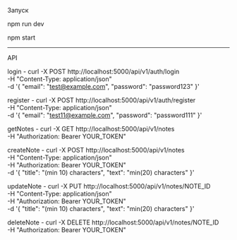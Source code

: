 Запуск

npm run dev

npm start

----------------------------------------------------------------

API

login - curl -X POST http://localhost:5000/api/v1/auth/login \
  -H "Content-Type: application/json" \
  -d '{
    "email": "test@example.com",
    "password": "password123"
  }'

register - curl -X POST http://localhost:5000/api/v1/auth/register \
  -H "Content-Type: application/json" \
  -d '{
    "email": "test11@example.com",
    "password": "password111"
  }'

getNotes - curl -X GET http://localhost:5000/api/v1/notes \
  -H "Authorization: Bearer YOUR_TOKEN"

createNote - curl -X POST http://localhost:5000/api/v1/notes \
  -H "Content-Type: application/json" \
  -H "Authorization: Bearer YOUR_TOKEN" \
  -d '{
    "title": "(min 10) characters",
    "text": "min(20) characters"
  }'

updateNote - curl -X PUT http://localhost:5000/api/v1/notes/NOTE_ID \
  -H "Content-Type: application/json" \
  -H "Authorization: Bearer YOUR_TOKEN" \
  -d '{
    "title": "(min 10) characters",
    "text": "min(20) characters"
  }'

deleteNote - curl -X DELETE http://localhost:5000/api/v1/notes/NOTE_ID \
  -H "Authorization: Bearer YOUR_TOKEN"
